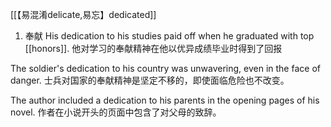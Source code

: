 [[【易混淆delicate,易忘】dedicated]]
1. 奉献
His dedication to his studies paid off when he graduated with top [[honors]].
他对学习的奉献精神在他以优异成绩毕业时得到了回报

The soldier's dedication to his country was unwavering, even in the face of danger.
士兵对国家的奉献精神是坚定不移的，即使面临危险也不改变。

The author included a dedication to his parents in the opening pages of his novel.
作者在小说开头的页面中包含了对父母的致辞。